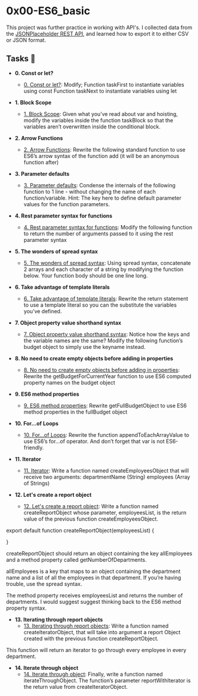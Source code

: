 # 0x00-ES6_basic

This project was further practice in working with API's. I collected data from the
[JSONPlaceholder REST API](https://jsonplaceholder.typicode.com/), and learned how
to export it to either CSV or JSON format.

## Tasks :page_with_curl:

* **0. Const or let?**
  * [0. Const or let?](./0-constant.js):
  Modify;
  Function taskFirst to instantiate variables using const
  Function taskNext to instantiate variables using let
 
* **1. Block Scope**
  * [1. Block Scope](./1-block-scoped.js): Given what you’ve read about var and hoisting, modify the variables inside the function taskBlock so that the variables aren’t overwritten inside the conditional block.


* **2. Arrow Functions**
  * [2. Arrow Functions](.2-arrow.js): Rewrite the following standard function to use ES6’s arrow syntax of the function add (it will be an anonymous function after)


* **3. Parameter defaults**
  * [3. Parameter defaults](./3-default-parameter.js):
 Condense the internals of the following function to 1 line - without changing the name of each function/variable.
 Hint: The key here to define default parameter values for the function parameters.

* **4. Rest parameter syntax for functions**
  * [4. Rest parameter syntax for functions](./4-rest-parameter.js):
 Modify the following function to return the number of arguments passed to it using the rest parameter syntax

 
* **5. The wonders of spread syntax**
  * [5. The wonders of spread syntax](./5-spread-operator.js):
  Using spread syntax, concatenate 2 arrays and each character of a string by modifying the function below. Your function body should be one line long.

* **6. Take advantage of template literals**
  * [6. Take advantage of template literals](./6-string-interpolation.js):
  Rewrite the return statement to use a template literal so you can the substitute the variables you’ve defined.

* **7. Object property value shorthand syntax**
  * [7. Object property value shorthand syntax](./7-getBudgetObject.js):
  Notice how the keys and the variable names are the same?
  Modify the following function’s budget object to simply use the keyname instead.

  
* **8. No need to create empty objects before adding in properties**
  * [8. No need to create empty objects before adding in properties](./8-getBudgetCurrentYear.js):
  Rewrite the getBudgetForCurrentYear function to use ES6 computed property names on the budget object


* **9. ES6 method properties**
  * [9. ES6 method properties](./9-getFullBudget.js):
Rewrite getFullBudgetObject to use ES6 method properties in the fullBudget object


* **10. For...of Loops**
  * [10. For...of Loops](./10-loops.js):
Rewrite the function appendToEachArrayValue to use ES6’s for...of operator. And don’t forget that var is not ES6-friendly.


* **11. Iterator**
  * [11. Iterator](./11-createEmployeesObject.js):
 Write a function named createEmployeesObject that will receive two arguments:
  departmentName (String)
  employees (Array of Strings)


* **12. Let's create a report object**
  * [12. Let's create a report object](./12-createReportObject.js):
Write a function named createReportObject whose parameter, employeesList, is the return value of the previous function createEmployeesObject.

export default function createReportObject(employeesList) {

}

createReportObject should return an object containing the key allEmployees and a method property called getNumberOfDepartments.

allEmployees is a key that maps to an object containing the department name and a list of all the employees in that department. If you’re having trouble, use the spread syntax.

The method property receives employeesList and returns the number of departments. I would suggest suggest thinking back to the ES6 method property syntax.

* **13. Iterating through report objects**
  * [13. Iterating through report objects](./100-createIteratorObject.js):
Write a function named createIteratorObject, that will take into argument a report Object created with the previous function createReportObject.

This function will return an iterator to go through every employee in every department.

* **14. Iterate through object**
  * [14. Iterate through object](./101-iterateThroughObject.js):
  Finally, write a function named iterateThroughObject. The function’s parameter reportWithIterator is the return value from createIteratorObject.

